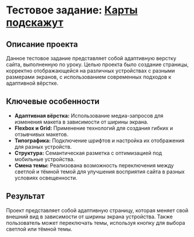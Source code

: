 # Тестовое задание: [Карты подскажут](https://andstrel.github.io/karty-podskazhut-main/)

## Описание проекта
Данное тестовое задание представляет собой адаптивную верстку сайта, выполненную по уроку. Целью проекта было создание страницы, корректно отображающейся на различных устройствах с разными размерами экранов, с использованием современных подходов к адаптивной вёрстке.

## Ключевые особенности
- **Адаптивная вёрстка:** Использование медиа-запросов для изменения макета в зависимости от ширины экрана.  
- **Flexbox и Grid:** Применение технологий для создания гибких и отзывчивых макетов.  
- **Типографика:** Подключение шрифтов и настройка их отображения для разных устройств.  
- **Структура:** Семантическая разметка с оптимизацией под мобильные устройства.
- **Смена темы:** Реализована возможность переключения между светлой и тёмной темой для улучшения восприятия сайта в разных условиях освещенности.

## Результат
Проект представляет собой адаптивную страницу, которая меняет свой внешний вид в зависимости от ширины экрана устройства. Также пользователь может переключать темы, используя кнопку для выбора светлой или тёмной темы.
